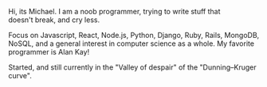 Hi, its Michael. I am a noob programmer, trying to write stuff that doesn't break, and cry less.

Focus on Javascript, React, Node.js, Python, Django, Ruby, Rails, MongoDB, NoSQL, and a general interest in computer science as a whole. My favorite programmer is Alan Kay!

Started, and still currently in the "Valley of despair" of the "Dunning–Kruger curve".
